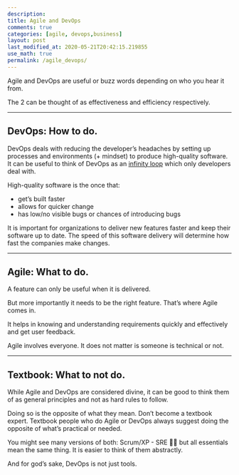 ```yaml
---
description: 
title: Agile and DevOps
comments: true
categories: [agile, devops,business]
layout: post
last_modified_at: 2020-05-21T20:42:15.219855
use_math: true
permalink: /agile_devops/
---
```

Agile and DevOps are useful or buzz words depending on who you hear it from.

The 2 can be thought of as effectiveness and efficiency respectively.

***
## **DevOps**: How to do.

DevOps deals with reducing the developer’s headaches by setting up processes and environments (+ mindset) to produce high-quality software. It can be useful to think of DevOps as an  [infinity loop](https://www.instana.com/media/ci-cd-loop-1024x456.png)  which only developers deal with.

High-quality software is the once that:
-   get’s built faster
-   allows for quicker change
-   has low/no visible bugs or chances of introducing bugs



It is important for organizations to deliver new features faster and keep their software up to date. The speed of this software delivery will determine how fast the companies make changes.

***
## **Agile**: What to do.

A feature can only be useful when it is delivered.

But more importantly it needs to be the right feature. That’s where Agile comes in.

It helps in knowing and understanding requirements quickly and effectively and get user feedback.

Agile involves everyone. It does not matter is someone is technical or not.

***

## **Textbook**: What to not do.

While Agile and DevOps are considered divine, it can be good to think them of as general principles and not as hard rules to follow.

Doing so is the opposite of what they mean. Don’t become a textbook expert. Textbook people who do Agile or DevOps always suggest doing the opposite of what’s practical or needed.

You might see many versions of both: Scrum/XP - SRE 🤘🏼 but all essentials mean the same thing. It is easier to think of them abstractly.

And for god’s sake, DevOps is not just tools.
